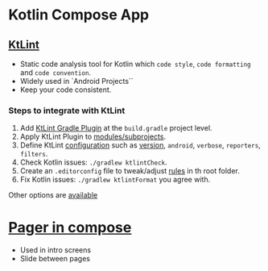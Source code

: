 # Kotlin Compose App

## [KtLint](https://github.com/JLLeitschuh/ktlint-gradle)

- Static code analysis tool for Kotlin which `code style`, `code formatting` and `code convention`.
- Widely used in `Android Projects``
- Keep your code consistent.

### Steps to integrate with KtLint

1. Add [KtLint Gradle Plugin](https://github.com/JLLeitschuh/ktlint-gradle#ktlint-plugin) at the `build.gradle` project level.
2. Apply KtLint Plugin to [modules/subprojects](https://github.com/JLLeitschuh/ktlint-gradle#applying-to-subprojects).
3. Define KtLint [configuration](https://github.com/JLLeitschuh/ktlint-gradle#configuration) such as [version](https://pinterest.github.io/ktlint), `android`, `verbose`, `reporters`, `filters`.
4. Check Kotlin issues: `./gradlew ktlintCheck`.
5. Create an `.editorconfig` file to tweak/adjust [rules](https://pinterest.github.io/ktlint/rules/configuration-ktlint) in th root folder.
6. Fix Kotlin issues: `./gradlew ktlintFormat` you agree with.

Other options are [available](https://pinterest.github.io/ktlint/install/integrations/#gradle-integration)

# [Pager in compose](https://developer.android.com/jetpack/compose/layouts/pager)

- Used in intro screens
- Slide between pages